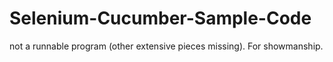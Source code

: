 # Selenium-Cucumber-Sample-Code
not a runnable program (other extensive pieces missing).  For showmanship.
